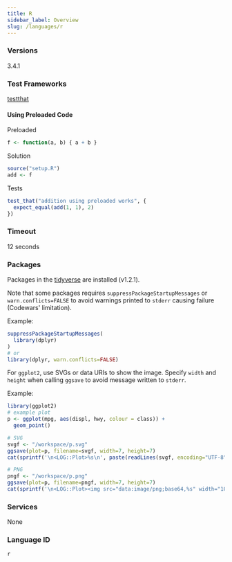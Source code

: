 ```yaml
---
title: R
sidebar_label: Overview
slug: /languages/r
---
```



### Versions
3.4.1

### Test Frameworks
[testthat](https://github.com/hadley/testthat)

#### Using Preloaded Code

Preloaded
```R
f <- function(a, b) { a + b }
```

Solution
```R
source("setup.R")
add <- f
```

Tests
```R
test_that("addition using preloaded works", {
  expect_equal(add(1, 1), 2)
})
```

### Timeout

12 seconds

### Packages

Packages in the [tidyverse](https://www.tidyverse.org/) are installed (v1.2.1).

Note that some packages requires `suppressPackageStartupMessages` or `warn.conflicts=FALSE` to avoid warnings printed to `stderr` causing failure (Codewars' limitation).

Example:
```R
suppressPackageStartupMessages(
  library(dplyr)
)
# or
library(dplyr, warn.conflicts=FALSE)
```

For `ggplot2`, use SVGs or data URIs to show the image. Specify `width` and `height` when calling `ggsave` to avoid message written to `stderr`.

Example:
```R
library(ggplot2)
# example plot
p <- ggplot(mpg, aes(displ, hwy, colour = class)) + 
  geom_point()

# SVG
svgf <- "/workspace/p.svg"
ggsave(plot=p, filename=svgf, width=7, height=7)
cat(sprintf('\n<LOG::Plot>%s\n', paste(readLines(svgf, encoding="UTF-8"), collapse="")))

# PNG
pngf <- "/workspace/p.png"
ggsave(plot=p, filename=pngf, width=7, height=7)
cat(sprintf('\n<LOG::Plot><img src="data:image/png;base64,%s" width="100%%">\n', base64enc::base64encode(pngf)))
```

### Services

None

### Language ID

`r`
